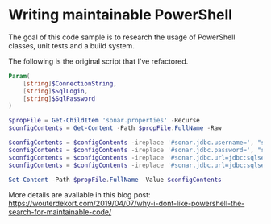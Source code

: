 # Writing maintainable PowerShell

The goal of this code sample is to research the usage of PowerShell classes, unit tests and a build system.

The following is the original script that I've refactored.

~~~~ PowerShell
Param(
    [string]$ConnectionString,
    [string]$SqlLogin,
    [string]$SqlPassword
)

$propFile = Get-ChildItem 'sonar.properties' -Recurse
$configContents = Get-Content -Path $propFile.FullName -Raw

$configContents = $configContents -ireplace '#sonar.jdbc.username=', "sonar.jdbc.username=$SqlLogin"
$configContents = $configContents -ireplace '#sonar.jdbc.password=', "sonar.jdbc.password=$SqlPassword"
$configContents = $configContents -ireplace '#sonar.jdbc.url=jdbc:sqlserver://localhost;databaseName=sonar;integratedSecurity=true', "#xxx"
$configContents = $configContents -ireplace '#sonar.jdbc.url=jdbc:sqlserver://localhost;databaseName=sonar', "sonar.jdbc.url=$ConnectionString"

Set-Content -Path $propFile.FullName -Value $configContents
~~~~

More details are available in this blog post: <https://wouterdekort.com/2019/04/07/why-i-dont-like-powershell-the-search-for-maintainable-code/>
